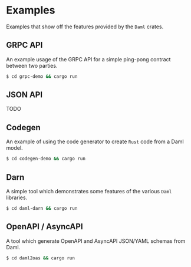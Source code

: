 # Examples

Examples that show off the features provided by the `Daml` crates.

## GRPC API
An example usage of the GRPC API for a simple ping-pong contract between two parties.

```bash
$ cd grpc-demo && cargo run
```

## JSON API
TODO

## Codegen
An example of using the code generator to create `Rust` code from a Daml model.

```bash
$ cd codegen-demo && cargo run
```

## Darn
A simple tool which demonstrates some features of the various `Daml` libraries.

```bash
$ cd daml-darn && cargo run
```

## OpenAPI / AsyncAPI
A tool which generate OpenAPI and AsyncAPI JSON/YAML schemas from Daml.

```bash
$ cd daml2oas && cargo run
```